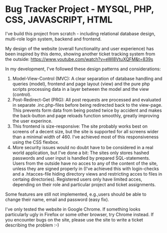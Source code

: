 # Bug Tracker Project - MYSQL, PHP, CSS, JAVASCRIPT, HTML

I've build this project from scratch - including relational database design, multi-role login system, backend and frontend.

My design of the website (overall functionality and user experience) has been inspired by this demo, showing another ticket tracking system from the outside: https://www.youtube.com/watch?v=eWl8VtuXQFM&t=839s

In my development, I've followed these design patterns and considerations:

1. Model-View-Control (MVC): A clear separation of database handling and queries (model), frontend and page layout (view) and the pure php scripts processing data in a layer between the model and the view (control).
2. Post-Redirect-Get (PRG): All post requests are processed and evaluated in separate .inc.php-files before being redirected back to the view-page. This prevents form data from being posted twice by accident and makes the back-button and page reloads function smoothly, greatly improving the user experince.
3. This frontend is size-responsive: The site probably works best on screens of a decent size, but the site is supported for all screens wider than a minimal width of 460. I've achieved most of this responsiveness using the CSS flexbox.
4. More security issues would no doubt have to be considered in a real world application, but I've done a bit: The sites only stores hashed passwords and user input is handled by prepared SQL-statements. Users from the outside have no acces to any of the content of the site, unless they are signed properly in (I've achieved this with login-checks and a .htacces-file hiding directory views and restricting acces to files in certaing directories). Registered users only have limited acces, depending on their role and particular project and ticket assignments.

Some features are still not implemented, e.g.,users should be able to change their name, email and password (easy fix).

I've only tested the website in Google Chrome. If something looks particularly ugly in Firefox or some other browser, try Chrome instead. If you encounter bugs on the site, please use the site to write a ticket describing the problem :-)
